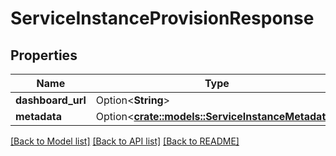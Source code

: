 # ServiceInstanceProvisionResponse

## Properties

Name | Type | Description | Notes
------------ | ------------- | ------------- | -------------
**dashboard_url** | Option<**String**> |  | [optional]
**metadata** | Option<[**crate::models::ServiceInstanceMetadata**](ServiceInstanceMetadata.md)> |  | [optional]

[[Back to Model list]](../README.md#documentation-for-models) [[Back to API list]](../README.md#documentation-for-api-endpoints) [[Back to README]](../README.md)


